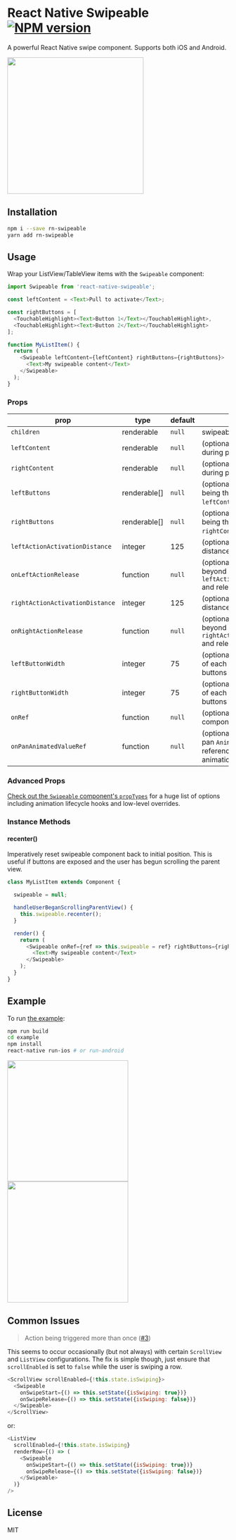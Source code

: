 # React Native Swipeable [![NPM version][npm-image]][npm-url]

A powerful React Native swipe component.  Supports both iOS and Android.

<img src="https://raw.githubusercontent.com/jshanson7/react-native-swipeable/master/demo.gif" width="310">

## Installation

```sh
npm i --save rn-swipeable
yarn add rn-swipeable
```

## Usage

Wrap your ListView/TableView items with the `Swipeable` component:

```javascript
import Swipeable from 'react-native-swipeable';

const leftContent = <Text>Pull to activate</Text>;

const rightButtons = [
  <TouchableHighlight><Text>Button 1</Text></TouchableHighlight>,
  <TouchableHighlight><Text>Button 2</Text></TouchableHighlight>
];

function MyListItem() {
  return (
    <Swipeable leftContent={leftContent} rightButtons={rightButtons}>
      <Text>My swipeable content</Text>
    </Swipeable>
  );
}
```

### Props

| prop                            | type         | default | description                                                                               |
|---------------------------------|--------------|---------|-------------------------------------------------------------------------------------------|
| `children`                      | renderable   | `null`  | swipeable content                                                                         |
| `leftContent`                   | renderable   | `null`  | (optional) left content visible during pull action                                        |
| `rightContent`                  | renderable   | `null`  | (optional) right content visible during pull action                                       |
| `leftButtons`                   | renderable[] | `null`  | (optional) array of buttons, first being the innermost; ignored if `leftContent` present  |
| `rightButtons`                  | renderable[] | `null`  | (optional) array of buttons, first being the innermost; ignored if `rightContent` present |
| `leftActionActivationDistance`  | integer      | 125     | (optional) minimum swipe distance to activate left action                                 |
| `onLeftActionRelease`           | function     | `null`  | (optional) user has swiped beyond `leftActionActivationDistance` and released             |
| `rightActionActivationDistance` | integer      | 125     | (optional) minimum swipe distance to activate right action                                |
| `onRightActionRelease`          | function     | `null`  | (optional) user has swiped beyond `rightActionActivationDistance` and released            |
| `leftButtonWidth`               | integer      | 75      | (optional) resting visible peek of each left button after buttons are swiped open         |
| `rightButtonWidth`              | integer      | 75      | (optional) resting visible peek of each right button after buttons are swiped open        |
| `onRef`                         | function     | `null`  | (optional) receive swipeable component instance reference                                 |
| `onPanAnimatedValueRef`         | function     | `null`  | (optional) receive swipeable pan `Animated.ValueXY` reference for upstream animations     |

### Advanced Props

[Check out the `Swipeable` component's `propTypes`](https://github.com/jshanson7/react-native-swipeable/blob/master/src/index.js#L14) for a huge list of options including animation lifecycle hooks and low-level overrides.

### Instance Methods

#### recenter()

Imperatively reset swipeable component back to initial position.  This is useful if buttons are exposed and the user has begun scrolling the parent view.

```javascript
class MyListItem extends Component {

  swipeable = null;

  handleUserBeganScrollingParentView() {
    this.swipeable.recenter();
  }

  render() {
    return (
      <Swipeable onRef={ref => this.swipeable = ref} rightButtons={rightButtons}>
        <Text>My swipeable content</Text>
      </Swipeable>
    );
  }
}
```

## Example

To run [the example](https://github.com/jshanson7/react-native-swipeable/blob/master/example/swipeable-example.js):

```sh
npm run build
cd example
npm install
react-native run-ios # or run-android
```

<img src="https://raw.githubusercontent.com/jshanson7/react-native-swipeable/master/example/example.ios.gif" width="275"> <img src="https://raw.githubusercontent.com/jshanson7/react-native-swipeable/master/example/example.android.gif" width="275">

## Common Issues

> Action being triggered more than once ([#3](https://github.com/jshanson7/react-native-swipeable/issues/3))

This seems to occur occasionally (but not always) with certain `ScrollView` and `ListView` configurations.  The fix is simple though, just ensure that `scrollEnabled` is set to `false` while the user is swiping a row.

```js
<ScrollView scrollEnabled={!this.state.isSwiping}>
  <Swipeable
    onSwipeStart={() => this.setState({isSwiping: true})}
    onSwipeRelease={() => this.setState({isSwiping: false})}
  </Swipeable>
</ScrollView>
```
or:
```js
<ListView
  scrollEnabled={!this.state.isSwiping}
  renderRow={() => (
    <Swipeable
      onSwipeStart={() => this.setState({isSwiping: true})}
      onSwipeRelease={() => this.setState({isSwiping: false})}
    </Swipeable>
  )}
/>
```

## License

MIT

[npm-image]: https://badge.fury.io/js/react-native-swipeable.svg
[npm-url]: https://npmjs.org/package/react-native-swipeable
